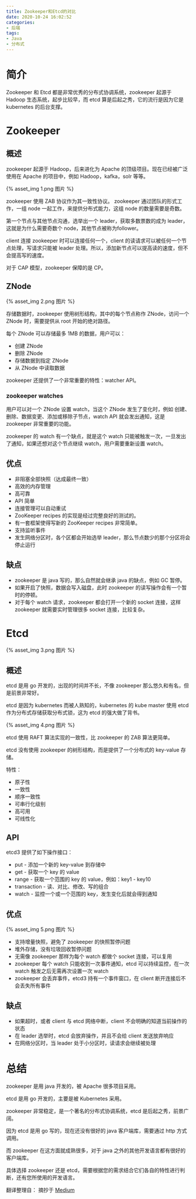 ```yaml
---
title: Zookeeper和Etcd的对比
date: 2020-10-24 16:02:52
categories: 
- 后端
tags:
- Java
- 分布式
---
```


# 简介

Zookeeper 和 Etcd 都是非常优秀的分布式协调系统，zookeeper 起源于 Hadoop 生态系统，起步比较早，而 etcd 算是后起之秀，它的流行是因为它是 kubernetes 的后台支撑。

# Zookeeper

## 概述

zookeeper 起源于 Hadoop，后来进化为 Apache 的顶级项目。现在已经被广泛使用在 Apache 的项目中，例如 Hadoop，kafka，solr 等等。

{% asset_img 1.png 图片 %}

zookeeper 使用 ZAB 协议作为其一致性协议。 zookeeper 通过团队的形式工作，一组 node 一起工作，来提供分布式能力，这组 node 的数量需要是奇数。

第一个节点与其他节点沟通，选举出一个 leader，获取多数票数的成为 leader，这就是为什么需要奇数个 node，其他节点被称为follower。

client 连接 zookeeper 时可以连接任何一个，client 的读请求可以被任何一个节点处理，写请求只能被 leader 处理。所以，添加新节点可以提高读的速度，但不会提高写的速度。

对于 CAP 模型，zookeeper 保障的是 CP。

## ZNode

{% asset_img 2.png 图片 %}

存储数据时，zookeeper 使用树形结构，其中的每个节点称作 ZNode，访问一个 ZNode 时，需要提供从 root 开始的绝对路径。

每个 ZNode 可以存储最多 1MB 的数据，用户可以：

- 创建 ZNode
- 删除 ZNode
- 存储数据到指定 ZNode
- 从 ZNode 中读取数据

zookeeper 还提供了一个非常重要的特性：watcher API。

### zookeeper watches

用户可以对一个 ZNode 设置 watch，当这个 ZNode 发生了变化时，例如 创建、删除、数据变更、添加或移除子节点，watch API 就会发出通知，这是 zookeeper 非常重要的功能。

zookeeper 的 watch 有一个缺点，就是这个 watch 只能被触发一次，一旦发出了通知，如果还想对这个节点继续 watch，用户需要重新设置 watch。

## 优点

- 非阻塞全部快照（达成最终一致）
- 高效的内存管理
- 高可靠
- API 简单
- 连接管理可以自动重试
- ZooKeeper recipes 的实现是经过完整良好的测试的。
- 有一套框架使得写新的 ZooKeeper recipes 非常简单。
- 支持监听事件
- 发生网络分区时，各个区都会开始选举 leader，那么节点数少的那个分区将会停止运行

## 缺点

- zookeeper 是 java 写的，那么自然就会继承 java 的缺点，例如 GC 暂停。
- 如果开启了快照，数据会写入磁盘，此时 zookeeper 的读写操作会有一个暂时的停顿。
- 对于每个 watch 请求，zookeeper 都会打开一个新的 socket 连接，这样 zookeeper 就需要实时管理很多 socket 连接，比较复杂。

# Etcd

{% asset_img 3.png 图片 %}

## 概述

etcd 是用 go 开发的，出现的时间并不长，不像 zookeeper 那么悠久和有名，但是前景非常好。

etcd 是因为 kubernetes 而被人熟知的，kubernetes 的 kube master 使用 etcd 作为分布式存储获取分布式锁，这为 etcd 的强大做了背书。

{% asset_img 4.png 图片 %}

etcd 使用 RAFT 算法实现的一致性，比 zookeeper 的 ZAB 算法更简单。

etcd 没有使用 zookeeper 的树形结构，而是提供了一个分布式的 key-value 存储。

特性：

- 原子性
- 一致性
- 顺序一致性
- 可串行化级别
- 高可用
- 可线性化

## API

etcd3 提供了如下操作接口：

- put - 添加一个新的 key-value 到存储中
- get - 获取一个 key 的 value
- range - 获取一个范围的 key 的 value，例如：key1 - key10
- transaction - 读、对比、修改、写的组合
- watch - 监控一个或一个范围的 key，发生变化后就会得到通知

## 优点

{% asset_img 5.png 图片 %}

- 支持增量快照，避免了 zookeeper 的快照暂停问题
- 堆外存储，没有垃圾回收暂停问题
- 无需像 zookeeper 那样为每个 watch 都做个 socket 连接，可以复用
- zookeeper 每个 watch 只能收到一次事件通知，etcd 可以持续监控，在一次 watch 触发之后无需再次设置一次 watch
- zookeeper 会丢弃事件，etcd3 持有一个事件窗口，在 client 断开连接后不会丢失所有事件

## 缺点

- 如果超时，或者 client 与 etcd 网络中断，client 不会明确的知道当前操作的状态
- 在 leader 选举时，etcd 会放弃操作，并且不会给 client 发送放弃响应
- 在网络分区时，当 leader 处于小分区时，读请求会继续被处理

# 总结

zookeeper 是用 java 开发的，被 Apache 很多项目采用。

etcd 是用 go 开发的，主要是被 Kubernetes 采用。

zookeeper 非常稳定，是一个著名的分布式协调系统，etcd 是后起之秀，前景广阔。

因为 etcd 是用 go 写的，现在还没有很好的 java 客户端库，需要通过 http 方式调用。

而 zookeeper 在这方面就成熟很多，对于 java 之外的其他开发语言都有很好的客户端库。

具体选择 zookeeper 还是 etcd，需要根据您的需求结合它们各自的特性进行判断，还有您所使用的开发语言。

翻译整理自：
摘抄于 [Medium](https://medium.com/@Imesha94/apache-curator-vs-etcd3-9c1362600b26)

